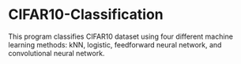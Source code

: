 # CIFAR10-Classification
This program classifies CIFAR10 dataset using four different machine learning methods: kNN, logistic, feedforward neural network, and convolutional neural network.
